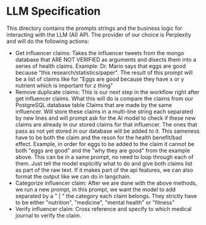 # LLM Specification

This directory contains the prompts strings and the business logic for interacting with the LLM (AI) API. The provider of our choice is Perplexity and will do the following actions:

- Get influencer claims: Takes the influencer tweets from the mongo database that ARE NOT VERIFIED as arguments and disects them into a series of health claims. Example: Dr. Mario says that eggs are good because "this research/statistics/paper". The result of this prompt will be a list of claims like for "Eggs are good because they have x or y nutrient which is important for z thing"
- Remove duplicate claims: This is our next step in the workflow right after get influencer claims. What this will do is compare the claims from our PostgreSQL database table Claims that are made by the same influencer. Will store these claims in a multi-line string each separated by new lines and will prompt ask for the AI model to check if these new claims are already in our stored claims for that influencer. The ones that pass as not yet stored in our database will be added to it. This sameness have to be both the claim and the reson for the health benefit/bad effect. Example, in order for eggs to be added to the claim it cannot be both "eggs are good" and the "why they are good" from the example above. This can be in a same prompt, no need to loop through each of them. Just tell the model explicitly what to do and give both claims list as part of the raw text. If it makes part of the api features, we can also format the output like we can do in langchain.
- Categorize influencer claim: After we are done with the above methods, we run a new prompt, in this prompt, we want the model to add separated by a " | " the category each claim belongs. They strictly have to be either "nutrition", "medicine", "mental health" or "fitness"
- Verify influencer claim: Cross reference and specify to which medical journal to verify the claim. 